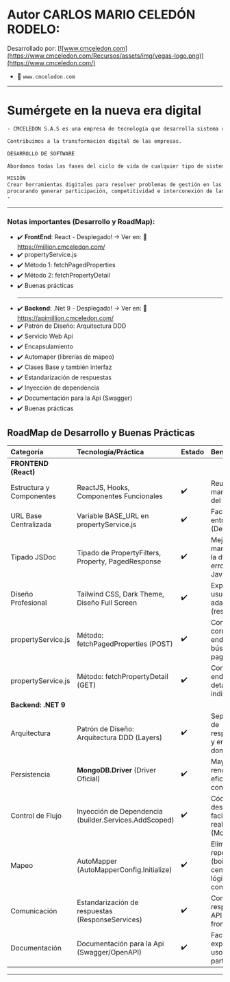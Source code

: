 # Autor CARLOS MARIO CELEDÓN RODELO:
Desarrollado por: 
[![www.cmceledon.com](https://www.cmceledon.com/Recursos/assets/img/vegas-logo.png)](https://www.cmceledon.com/)

- 🔗 `www.cmceledon.com`
----
# Sumérgete en la nueva era digital
```sh
- CMCELEDON S.A.S es una empresa de tecnología que desarrolla sistema de información. 

Contribuimos a la transformación digital de las empresas.

DESARROLLO DE SOFTWARE

Abordamos todas las fases del ciclo de vida de cualquier tipo de sistemas de información. Software a la medida.

MISIÓN
Crear herramientas digitales para resolver problemas de gestión en las organizaciones y en la sociedad,
procurando generar participación, competitividad e interconexión de las personas, las empresas y sus entornos.
- 
```
---

### Notas importantes (Desarrollo y RoadMap):
- ✔️ **FrontEnd**: React - Desplegado! -> Ver en: 🔗 https://million.cmceledon.com/ 
- ✔️ propertyService.js
- ✔️ Método 1: fetchPagedProperties
- ✔️ Método 2: fetchPropertyDetail
- ✔️ Buenas prácticas
  -  --
- ✔️ **Backend**: .Net 9 - Desplegado! -> Ver en: 🔗 https://apimillion.cmceledon.com/ 
- ✔️ Patrón de Diseño: Arquitectura DDD
- ✔️ Servicio Web Api
- ✔️ Encapsulamiento
- ✔️ Automaper (librerías de mapeo)
- ✔️ Clases Base y también interfaz
- ✔️ Estandarización de respuestas
- ✔️ Inyección de dependencia
- ✔️ Documentación para la Api (Swagger)
- ✔️ Buenas prácticas
## RoadMap de Desarrollo y Buenas Prácticas

| Categoría | Tecnología/Práctica | Estado | Beneficio Clave |
| :--- | :--- | :--- | :--- |
| **FRONTEND (React)** | | | |
| Estructura y Componentes | ReactJS, Hooks, Componentes Funcionales | ✔️ | Reutilización y manejo eficiente del estado. |
| URL Base Centralizada | Variable BASE_URL en propertyService.js | ✔️ | Facilita el cambio entre entornos (Dev/Prod). |
| Tipado JSDoc | Tipado de PropertyFilters, Property, PagedResponse | ✔️ | Mejora la mantenibilidad y la detección de errores en JavaScript. |
| Diseño Profesional | Tailwind CSS, Dark Theme, Diseño Full Screen | ✔️ | Experiencia de usuario fluida y adaptable (responsive). |
| propertyService.js | Método: fetchPagedProperties (POST) | ✔️ | Consumo correcto del endpoint de búsqueda paginada. |
| propertyService.js | Método: fetchPropertyDetail (GET) | ✔️ | Consumo del endpoint para detalles individuales. |
| **Backend: .NET 9** | | | |
| Arquitectura | Patrón de Diseño: Arquitectura DDD (Layers) | ✔️ | Separación clara de responsabilidades y enfoque en el dominio. |
| Persistencia | **MongoDB.Driver** (Driver Oficial) | ✔️ | Mayor rendimiento y eficiencia nativa con MongoDB. |
| Control de Flujo | Inyección de Dependencia (builder.Services.AddScoped) | ✔️ | Código desacoplado y facilidad para realizar pruebas (Moq). |
| Mapeo | AutoMapper (AutoMapperConfig.Initialize) | ✔️ | Elimina código repetitivo (boilerplate) y centraliza la lógica de conversión. |
| Comunicación | Estandarización de respuestas (ResponseServices<T>) | ✔️ | Consistencia en la respuesta de la API para el frontend. |
| Documentación | Documentación para la Api (Swagger/OpenAPI) | ✔️ | Facilita la exploración y el uso de la API por parte de clientes. |

  -  --
  